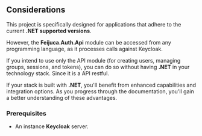 ## Considerations

This project is specifically designed for applications that adhere to the current **.NET supported versions**. 

However, the **Feijuca.Auth.Api** module can be accessed from any programming language, as it processes calls against Keycloak. 

If you intend to use only the API module (for creating users, managing groups, sessions, and tokens), you can do so without having **.NET** in your technology stack. Since it is a API restful.

If your stack is built with **.NET**, you'll benefit from enhanced capabilities and integration options. As you progress through the documentation, you'll gain a better understanding of these advantages.

### Prerequisites
- An instance **Keycloak** server.
